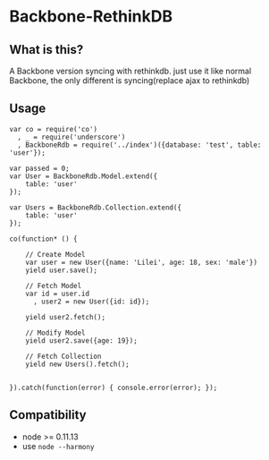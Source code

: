 Backbone-RethinkDB
===========================
## What is this?
A Backbone version syncing with rethinkdb.
just use it like normal Backbone, the only different is syncing(replace ajax to rethinkdb)

## Usage

```
var co = require('co')
  , _ = require('underscore')
  , BackboneRdb = require('../index')({database: 'test', table: 'user'});

var passed = 0;
var User = BackboneRdb.Model.extend({
    table: 'user'
});

var Users = BackboneRdb.Collection.extend({
    table: 'user'
});

co(function* () {

    // Create Model
    var user = new User({name: 'Lilei', age: 18, sex: 'male'})
    yield user.save();

    // Fetch Model
    var id = user.id
      , user2 = new User({id: id});

    yield user2.fetch();

    // Modify Model
    yield user2.save({age: 19});

    // Fetch Collection
    yield new Users().fetch();


}).catch(function(error) { console.error(error); });

```

## Compatibility
- node >= 0.11.13
- use `node --harmony`
